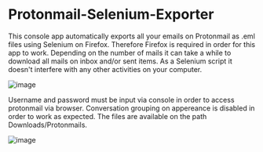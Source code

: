 # Protonmail-Selenium-Exporter
This console app automatically exports all your emails on Protonmail as .eml files using Selenium on Firefox. Therefore Firefox is required in order for this app to work. Depending on the number of mails it can take a while to download all mails on inbox and/or sent items. As a Selenium script it doesn't interfere with any other activities on your computer.

![image](https://user-images.githubusercontent.com/44053413/146109373-d06ac338-e5e3-4725-b7bf-c4057b8a0f04.png)


Username and password must be input via console in order to access protonmail via browser. Conversation grouping on appereance is disabled in order to work as expected. 
The files are available on the path Downloads/Protonmails.

![image](https://user-images.githubusercontent.com/44053413/146108408-8aec7ccb-d7cd-49c4-92dd-11c41439057f.png)











